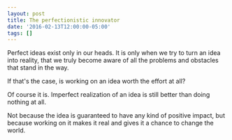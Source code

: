 ```yaml
---
layout: post
title: The perfectionistic innovator
date: '2016-02-13T12:00:00-05:00'
tags: []
---
```

Perfect ideas exist only in our heads. It is only when we try to turn an idea into reality, that we truly become aware of all the problems and obstacles that stand in the way.

If that's the case, is working on an idea worth the effort at all?

Of course it is. Imperfect realization of an idea is still better than doing nothing at all.

Not because the idea is guaranteed to have any kind of positive impact, but because working on it makes it real and gives it a chance to change the world.
